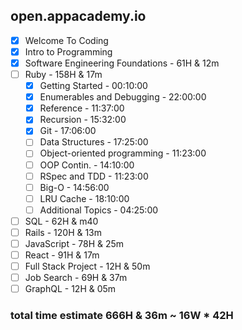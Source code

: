 
## open.appacademy.io
* [x] Welcome To Coding
* [x] Intro to Programming
* [x] Software Engineering Foundations - 61H & 12m
* [ ] Ruby - 158H & 17m
  * [x] Getting Started - 00:10:00
  * [x] Enumerables and Debugging - 22:00:00
  * [x] Reference - 11:37:00
  * [x] Recursion - 15:32:00
  * [x] Git - 17:06:00
  * [ ] Data Structures               - 17:25:00
  * [ ] Object-oriented programming   - 11:23:00
  * [ ] OOP Contin.                   - 14:10:00
  * [ ] RSpec and TDD                 - 11:23:00
  * [ ] Big-O                         - 14:56:00
  * [ ] LRU Cache                     - 18:10:00
  * [ ] Additional Topics             - 04:25:00
* [ ] SQL - 62H & m40
* [ ] Rails - 120H & 13m
* [ ] JavaScript - 78H & 25m
* [ ] React - 91H & 17m
* [ ] Full Stack Project - 12H & 50m
* [ ] Job Search - 69H & 37m
* [ ] GraphQL - 12H & 05m

### total time estimate 666H & 36m ~ 16W * 42H